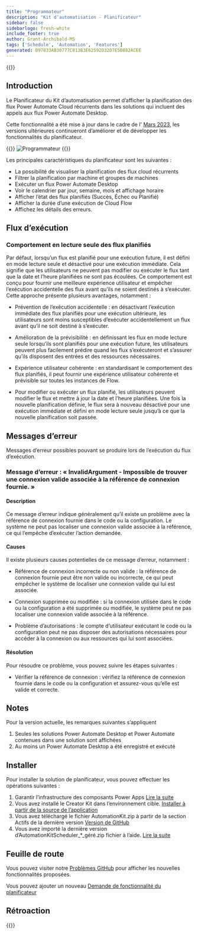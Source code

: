 ```yaml
---
title: "Programmateur"
description: "Kit d’automatisation - Planificateur"
sidebar: false
sidebarlogo: fresh-white
include_footer: true
author: Grant-Archibald-MS
tags: ['Schedule', 'Automation', 'Features']
generated: B97833AB30777C813B3E62592D32D7E5B882ACEE
---
```


{{<toc>}}

## Introduction

Le Planificateur du Kit d’automatisation permet d’afficher la planification des flux Power Automate Cloud récurrents dans les solutions qui incluent des appels aux flux Power Automate Desktop.

Cette fonctionnalité a été mise à jour dans le cadre de l' [Mars 2023](/fr/releases/march-2023), les versions ultérieures continueront d’améliorer et de développer les fonctionnalités du planificateur.

{{<border>}}
![Programmateur](/images/schedule.png)
{{</border>}}

Les principales caractéristiques du planificateur sont les suivantes :

- La possibilité de visualiser la planification des flux cloud récurrents
- Filtrer la planification par machine et groupes de machines
- Exécuter un flux Power Automate Desktop
- Voir le calendrier par jour, semaine, mois et affichage horaire
- Afficher l’état des flux planifiés (Succès, Échec ou Planifié)
- Afficher la durée d’une exécution de Cloud Flow
- Affichez les détails des erreurs.

## Flux d’exécution

### Comportement en lecture seule des flux planifiés

Par défaut, lorsqu’un flux est planifié pour une exécution future, il est défini en mode lecture seule et désactivé pour une exécution immédiate. Cela signifie que les utilisateurs ne peuvent pas modifier ou exécuter le flux tant que la date et l’heure planifiées ne sont pas écoulées. Ce comportement est conçu pour fournir une meilleure expérience utilisateur et empêcher l’exécution accidentelle des flux avant qu’ils ne soient destinés à s’exécuter.
Cette approche présente plusieurs avantages, notamment :

- Prévention de l’exécution accidentelle : en désactivant l’exécution immédiate des flux planifiés pour une exécution ultérieure, les utilisateurs sont moins susceptibles d’exécuter accidentellement un flux avant qu’il ne soit destiné à s’exécuter.

- Amélioration de la prévisibilité : en définissant les flux en mode lecture seule lorsqu’ils sont planifiés pour une exécution future, les utilisateurs peuvent plus facilement prédire quand les flux s’exécuteront et s’assurer qu’ils disposent des entrées et des ressources nécessaires.

- Expérience utilisateur cohérente : en standardisant le comportement des flux planifiés, il peut fournir une expérience utilisateur cohérente et prévisible sur toutes les instances de Flow.

- Pour modifier ou exécuter un flux planifié, les utilisateurs peuvent modifier le flux et mettre à jour la date et l’heure planifiées. Une fois la nouvelle planification définie, le flux sera à nouveau désactivé pour une exécution immédiate et défini en mode lecture seule jusqu’à ce que la nouvelle planification soit passée.

## Messages d’erreur

Messages d’erreur possibles pouvant se produire lors de l’exécution du flux d’exécution.

### Message d’erreur : « InvalidArgument - Impossible de trouver une connexion valide associée à la référence de connexion fournie. »

#### Description

Ce message d’erreur indique généralement qu’il existe un problème avec la référence de connexion fournie dans le code ou la configuration. Le système ne peut pas localiser une connexion valide associée à la référence, ce qui l’empêche d’exécuter l’action demandée.

#### Causes

Il existe plusieurs causes potentielles de ce message d’erreur, notamment :

- Référence de connexion incorrecte ou non valide : la référence de connexion fournie peut être non valide ou incorrecte, ce qui peut empêcher le système de localiser une connexion valide qui lui est associée.

- Connexion supprimée ou modifiée : si la connexion utilisée dans le code ou la configuration a été supprimée ou modifiée, le système peut ne pas localiser une connexion valide associée à la référence.

- Problème d’autorisations : le compte d’utilisateur exécutant le code ou la configuration peut ne pas disposer des autorisations nécessaires pour accéder à la connexion ou aux ressources qui lui sont associées.

#### Résolution

Pour résoudre ce problème, vous pouvez suivre les étapes suivantes :

- Vérifier la référence de connexion : vérifiez la référence de connexion fournie dans le code ou la configuration et assurez-vous qu’elle est valide et correcte.

## Notes

Pour la version actuelle, les remarques suivantes s’appliquent

1. Seules les solutions Power Automate Desktop et Power Automate contenues dans une solution sont affichées
1. Au moins un Power Automate Desktop a été enregistré et exécuté

## Installer

Pour installer la solution de planificateur, vous pouvez effectuer les opérations suivantes :

1. Garantir l’infrastructure des composants Power Apps <a href="https://learn.microsoft.com/en-us/power-apps/developer/component-framework/component-framework-for-canvas-apps#enable-the-power-apps-component-framework-feature" target="_blank">Lire la suite</a>
1. Vous avez installé le Creator Kit dans l’environnement cible. <a href="https://appsource.microsoft.com/en-us/product/dynamics-365/microsoftpowercatarch.creatorkit1" target="_blank">Installer à partir de la source de l’application</a>
1. Vous avez téléchargé le fichier AutomationKit.zip à partir de la section Actifs de la dernière version <a href="https://github.com/microsoft/powercat-automation-kit/releases" target="_blank">Version de GitHub</a>
1. Vous avez importé la dernière version d’AutomationKitScheduler_*_géré.zip fichier à l’aide. <a href='https://learn.microsoft.com/en-us/power-apps/maker/data-platform/import-update-export-solutions' target="_blank">Lire la suite</a>

## Feuille de route

Vous pouvez visiter notre <a href="https://github.com/microsoft/powercat-automation-kit/issues?q=is%3Aissue+is%3Aopen+label%3Ascheduler" target="_blank">Problèmes GitHub</a> pour afficher les nouvelles fonctionnalités proposées.

Vous pouvez ajouter un nouveau <a href="https://github.com/microsoft/powercat-automation-kit/issues/new?assignees=&labels=automation-kit%2Cenhancement%2Cscheduler&template=2-automation-kit-feature.yml&title=%5BAutomation+Kit+-+Feature%5D%3A+FEATURE+TITLE" target="_blank">Demande de fonctionnalité du planificateur</a>

## Rétroaction

{{<questions name="/content/fr/features/scheduler.json" completed="Merci de nous avoir fait part de vos commentaires" showNavigationButtons="false" locale="fr">}}

